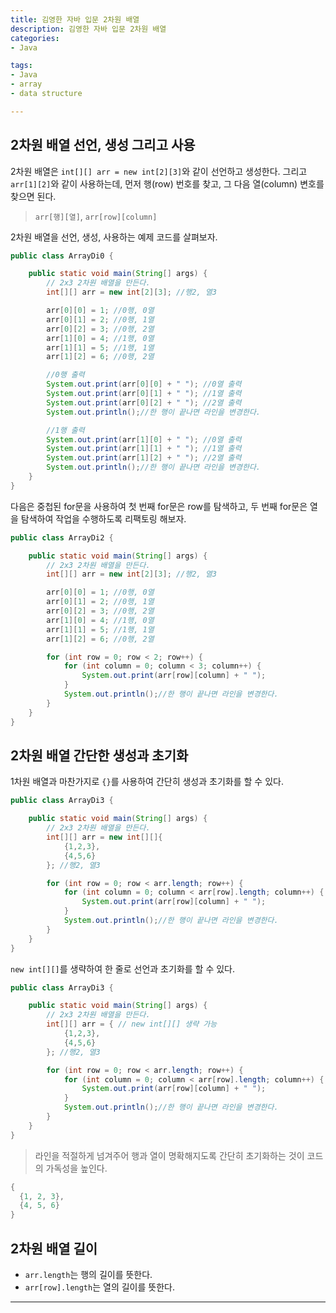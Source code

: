 ```yaml
---
title: 김영한 자바 입문 2차원 배열
description: 김영한 자바 입문 2차원 배열
categories:
- Java

tags:
- Java
- array
- data structure

---
```


<!-- more -->

## 2차원 배열 선언, 생성 그리고 사용

2차원 배열은 `int[][] arr = new int[2][3]`와 같이 선언하고 생성한다. 그리고 `arr[1][2]`와 같이 사용하는데, 먼저 행(row) 번호를 찾고, 그 다음 열(column) 변호를 찾으면 된다.

> `arr[행][열]`, `arr[row][column]`

2차원 배열을 선언, 생성, 사용하는 예제 코드를 살펴보자.
```java
public class ArrayDi0 {

    public static void main(String[] args) {
        // 2x3 2차원 배열을 만든다.
        int[][] arr = new int[2][3]; //행2, 열3

        arr[0][0] = 1; //0행, 0열
        arr[0][1] = 2; //0행, 1열
        arr[0][2] = 3; //0행, 2열
        arr[1][0] = 4; //1행, 0열
        arr[1][1] = 5; //1행, 1열
        arr[1][2] = 6; //0행, 2열

        //0행 출력
        System.out.print(arr[0][0] + " "); //0열 출력
        System.out.print(arr[0][1] + " "); //1열 출력
        System.out.print(arr[0][2] + " "); //2열 출력
        System.out.println();//한 행이 끝나면 라인을 변경한다.

        //1행 출력
        System.out.print(arr[1][0] + " "); //0열 출력
        System.out.print(arr[1][1] + " "); //1열 출력
        System.out.print(arr[1][2] + " "); //2열 출력
        System.out.println();//한 행이 끝나면 라인을 변경한다.
    }
}
```

다음은 중첩된 for문을 사용하여 첫 번째 for문은 row를 탐색하고, 두 번째 for문은 열을 탐색하여 작업을 수행하도록 리팩토링 해보자.
```java
public class ArrayDi2 {

    public static void main(String[] args) {
        // 2x3 2차원 배열을 만든다.
        int[][] arr = new int[2][3]; //행2, 열3

        arr[0][0] = 1; //0행, 0열
        arr[0][1] = 2; //0행, 1열
        arr[0][2] = 3; //0행, 2열
        arr[1][0] = 4; //1행, 0열
        arr[1][1] = 5; //1행, 1열
        arr[1][2] = 6; //0행, 2열

        for (int row = 0; row < 2; row++) {
            for (int column = 0; column < 3; column++) {
                System.out.print(arr[row][column] + " ");
            }
            System.out.println();//한 행이 끝나면 라인을 변경한다.
        }
    }
}
```

## 2차원 배열 간단한 생성과 초기화

1차원 배열과 마찬가지로 `{}`를 사용하여 간단히 생성과 초기화를 할 수 있다.
```java
public class ArrayDi3 {

    public static void main(String[] args) {
        // 2x3 2차원 배열을 만든다.
        int[][] arr = new int[][]{
            {1,2,3},
            {4,5,6}
        }; //행2, 열3

        for (int row = 0; row < arr.length; row++) {
            for (int column = 0; column < arr[row].length; column++) {
                System.out.print(arr[row][column] + " ");
            }
            System.out.println();//한 행이 끝나면 라인을 변경한다.
        }
    }
}
```

`new int[][]`를 생략하여 한 줄로 선언과 초기화를 할 수 있다.
```java
public class ArrayDi3 {

    public static void main(String[] args) {
        // 2x3 2차원 배열을 만든다.
        int[][] arr = { // new int[][] 생략 가능
            {1,2,3},
            {4,5,6}
        }; //행2, 열3

        for (int row = 0; row < arr.length; row++) {
            for (int column = 0; column < arr[row].length; column++) {
                System.out.print(arr[row][column] + " ");
            }
            System.out.println();//한 행이 끝나면 라인을 변경한다.
        }
    }
}
```

> 라인을 적절하게 넘겨주어 행과 열이 명확해지도록 간단히 초기화하는 것이 코드의 가독성을 높인다.
```java
{
  {1, 2, 3},
  {4, 5, 6}
}
```

## 2차원 배열 길이

- `arr.length`는 행의 길이를 뜻한다.
- `arr[row].length`는 열의 길이를 뜻한다.



---

